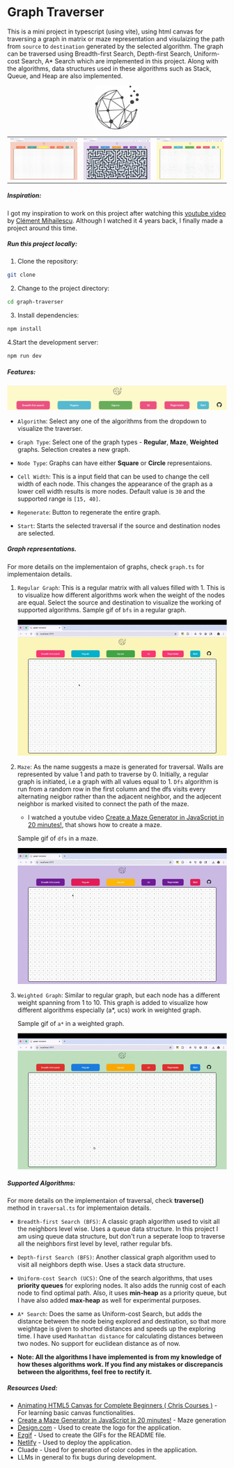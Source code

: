 # Graph Traverser

This is a mini project in typescript (using vite), using html canvas for traversing a graph in matrix or maze representation and visulaizing the path from `source` to `destination` generated by the selected algorithm. The graph can be traversed using Breadth-first Search, Depth-first Search, Uniform-cost Search, A\* Search which are implemented in this project. Along with the algorithms, data structures used in these algorithms such as Stack, Queue, and Heap are also implemented.

<div align="center">
<img alt="logo" src="/public/logo.png" width="100" height="100">
</div>

<table>
    <tr>
        <td><img alt="reguular graph" src="/readme_images/reg-graph.png"/></td>
        <td><img alt="reguular graph" src="/readme_images/maze.png"/></td>
        <td><img alt="reguular graph" src="/readme_images/weigthed.png"/></td>
    </tr>
</table>

##### Inspiration:

I got my inspiration to work on this project after watching this [youtube video](https://www.youtube.com/watch?v=n4t_-NjY_Sg) by [Clément Mihailescu](https://www.youtube.com/@clem). Although I watched it 4 years back, I finally made a project around this time.

##### Run this project locally:

1. Clone the repository:

```bash
git clone
```

2. Change to the project directory:

```bash
cd graph-traverser
```

3. Install dependencies:

```bash
npm install
```

4.Start the development server:

```bash
npm run dev
```

##### Features:

![features](readme_images/features.png)

- `Algorithm`: Select any one of the algorithms from the dropdown to visualize the traverser.

- `Graph Type`: Select one of the graph types - **Regular**, **Maze**, **Weighted** graphs. Selection creates a new graph.

- `Node Type`: Graphs can have either **Square** or **Circle** representaions.

- `Cell Width`: This is a input field that can be used to change the cell width of each node. This changes the appearance of the graph as a lower cell width results is more nodes. Default value is `30` and the supported range is `[15, 40]`.

- `Regenerate`: Button to regenerate the entire graph.

- `Start`: Starts the selected traversal if the source and destination nodes are selected.

##### Graph representations.

For more details on the implementaion of graphs, check `graph.ts` for implementaion details.

1. `Regular Graph`: This is a regular matrix with all values filled with 1. This is to visualize how different algorithms work when the weight of the nodes are equal. Select the source and destination to visualize the working of supported algorithms.
   Sample gif of `bfs` in a regular graph.

   <div align="center">
       <img src="./readme_images/reg-graph-action.gif" alt="regular_graph_bfs">
   </div>

2. `Maze`: As the name suggests a maze is generated for traversal. Walls are represented by value 1 and path to traverse by 0. Initially, a regular graph is initiated, i.e a graph with all values equal to 1. `Dfs` algorithm is run from a random row in the first column and the dfs visits every alternating neigbor rather than the adjacent neighbor, and the adjecent neighbor is marked visited to connect the path of the maze.

   - I watched a youtube video [Create a Maze Generator in JavaScript in 20 minutes!](https://www.youtube.com/watch?v=Pm0BFtQH_7Y), that shows how to create a maze.

   Sample gif of `dfs` in a maze.

    <div align="center">
       <img src="./readme_images/maze-graph-action.gif" alt="regular_graph_bfs">
   </div>

3. `Weighted Graph`: Similar to regular graph, but each node has a different weight spanning from 1 to 10. This graph is added to visualize how different algorithms especially (a\*, ucs) work in weighted graph.

   Sample gif of `a*` in a weighted graph.

    <div align="center">
       <img src="./readme_images/weighted-graph-action.gif" alt="regular_graph_bfs">
   </div>

##### Supported Algorithms:

For more details on the implementaion of traversal, check **traverse()** method in `traversal.ts` for implementaion details.

- `Breadth-first Search (BFS)`: A classic graph algorithm used to visit all the neighbors level wise. Uses a queue data structure. In this project I am using queue data structure, but don't run a seperate loop to traverse all the neighbors first level by level, rather regular bfs.

- `Depth-first Search (BFS)`: Another classical graph algorithm used to visit all neighbors depth wise. Uses a stack data structure.

- `Uniform-cost Search (UCS)`: One of the search algorithms, that uses **priority queues** for exploring nodes. It also adds the runnig cost of each node to find optimal path. Also, it uses **min-heap** as a priority queue, but I have also added **max-heap** as well for experimental purposes.

- `A* Search`: Does the same as Uniform-cost Search, but adds the distance between the node being explored and destination, so that more weightage is given to shorted distances and speeds up the exploring time. I have used `Manhattan distance` for calculating distances between two nodes. No support for euclidean distance as of now.

- **Note: All the algorithms I have implemented is from my knowledge of how theses algorithms work. If you find any mistakes or discrepancis between the algorithms, feel free to rectify it.**

##### Resources Used:

- [Animating HTML5 Canvas for Complete Beginners (
  Chris Courses
  )](https://www.youtube.com/playlist?list=PLpPnRKq7eNW3We9VdCfx9fprhqXHwTPXL) - For learning basic canvas functionalities.
- [Create a Maze Generator in JavaScript in 20 minutes!](https://www.youtube.com/watch?v=Pm0BFtQH_7Y) - Maze generation
- [Design.com](https://www.design.com/) - Used to create the logo for the application.
- [Ezgif](https://ezgif.com/) - Used to create the GIFs for the README file.
- [Netlify](https://www.netlify.com/) - Used to deploy the application.
- Cluade - Used for generation of color codes in the application.
- LLMs in general to fix bugs during development.
